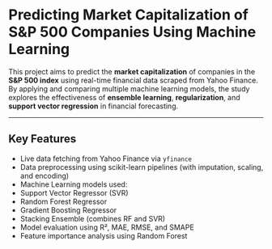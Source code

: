 
# Predicting Market Capitalization of S&P 500 Companies Using Machine Learning

This project aims to predict the **market capitalization** of companies in the **S&P 500 index** using real-time financial data scraped from Yahoo Finance. By applying and comparing multiple machine learning models, the study explores the effectiveness of **ensemble learning**, **regularization**, and **support vector regression** in financial forecasting.

---

## Key Features

- Live data fetching from Yahoo Finance via `yfinance`
- Data preprocessing using scikit-learn pipelines (with imputation, scaling, and encoding)
- Machine Learning models used:
- Support Vector Regressor (SVR)
- Random Forest Regressor
- Gradient Boosting Regressor
- Stacking Ensemble (combines RF and SVR)
- Model evaluation using R², MAE, RMSE, and SMAPE
- Feature importance analysis using Random Forest


